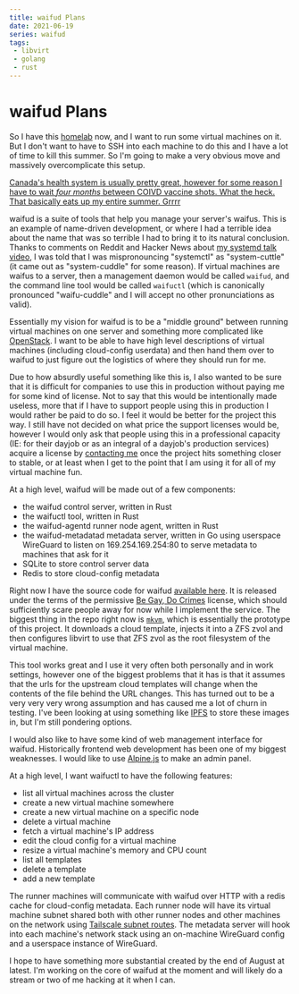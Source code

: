 ```yaml
---
title: waifud Plans
date: 2021-06-19
series: waifud
tags:
 - libvirt
 - golang
 - rust
---
```


# waifud Plans

So I have this [homelab](/blog/my-homelab-2021-06-08) now, and I want to run
some virtual machines on it. But I don't want to have to SSH into each machine
to do this and I have a lot of time to kill this summer. So I'm going to make a
very obvious move and massively overcomplicate this setup.

[Canada's health system is usually pretty great, however for some reason I have
to wait _four months_ between COIVD vaccine shots. What the heck. That basically
eats up my entire summer. Grrrr](conversation://Cadey/angy)

waifud is a suite of tools that help you manage your server's waifus. This is an
example of name-driven development, or where I had a terrible idea about the
name that was so terrible I had to bring it to its natural conclusion. Thanks to
comments on Reddit and Hacker News about [my systemd talk
video](/talks/systemd-the-good-parts-2021-05-16), I was told that I was
mispronouncing "systemctl" as "system-cuttle" (it came out as "system-cuddle"
for some reason). If virtual machines are waifus to a server, then a management
daemon would be called `waifud`, and the command line tool would be called
`waifuctl` (which is canonically pronounced "waifu-cuddle" and I will accept no
other pronunciations as valid).

Essentially my vision for waifud is to be a "middle ground" between running
virtual machines on one server and something more complicated like
[OpenStack](https://www.openstack.org). I want to be able to have high level
descriptions of virtual machines (including cloud-config userdata) and then hand
them over to waifud to just figure out the logistics of where they should run
for me.

Due to how absurdly useful something like this is, I also wanted to be sure that
it is difficult for companies to use this in production without paying me for
some kind of license. Not to say that this would be intentionally made useless,
more that if I have to support people using this in production I would rather be
paid to do so. I feel it would be better for the project this way. I still have
not decided on what price the support licenses would be, however I would only
ask that people using this in a professional capacity (IE: for their dayjob or
as an integral of a dayjob's production services) acquire a license by
[contacting me](/contact) once the project hits something closer to stable, or
at least when I get to the point that I am using it for all of my virtual
machine fun.

At a high level, waifud will be made out of a few components:

- the waifud control server, written in Rust
- the waifuctl tool, written in Rust
- the waifud-agentd runner node agent, written in Rust
- the waifud-metadatad metadata server, written in Go using userspace WireGuard
  to listen on 169.254.169.254:80 to serve metadata to machines that ask for it
- SQLite to store control server data
- Redis to store cloud-config metadata

Right now I have the source code for waifud [available
here](https://github.com/Xe/waifud). It is released under the terms of the
permissive [Be Gay, Do Crimes](https://github.com/Xe/waifud/blob/main/LICENSE)
license, which should sufficiently scare people away for now while I implement
the service. The biggest thing in the repo right now is
[`mkvm`](https://github.com/Xe/waifud/tree/main/cmd/mkvm), which is essentially
the prototype of this project. It downloads a cloud template, injects it into a
ZFS zvol and then configures libvirt to use that ZFS zvol as the root filesystem
of the virtual machine. 

This tool works great and I use it very often both personally and in work
settings, however one of the biggest problems that it has is that it assumes
that the urls for the upstream cloud templates will change when the contents of
the file behind the URL changes. This has turned out to be a very very very
wrong assumption and has caused me a lot of churn in testing. I've been looking
at using something like [IPFS](https://ipfs.io) to store these images in, but
I'm still pondering options.

I would also like to have some kind of web management interface for waifud.
Historically frontend web development has been one of my biggest weaknesses. I
would like to use [Alpine.js](https://alpinejs.dev) to make an admin panel. 

At a high level, I want waifuctl to have the following features:

- list all virtual machines across the cluster
- create a new virtual machine somewhere
- create a new virtual machine on a specific node
- delete a virtual machine
- fetch a virtual machine's IP address
- edit the cloud config for a virtual machine
- resize a virtual machine's memory and CPU count
- list all templates
- delete a template
- add a new template

The runner machines will communicate with waifud over HTTP with a redis cache
for cloud-config metadata. Each runner node will have its virtual machine subnet
shared both with other runner nodes and other machines on the network using
[Tailscale subnet routes](https://tailscale.com/kb/1019/subnets/). The metadata
server will hook into each machine's network stack using an on-machine WireGuard
config and a userspace instance of WireGuard.

I hope to have something more substantial created by the end of August at
latest. I'm working on the core of waifud at the moment and will likely do a
stream or two of me hacking at it when I can.
